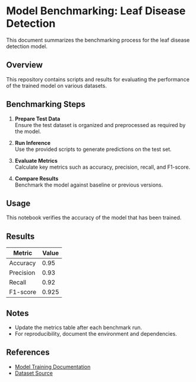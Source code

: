 # Model Benchmarking: Leaf Disease Detection

This document summarizes the benchmarking process for the leaf disease detection model.

## Overview

This repository contains scripts and results for evaluating the performance of the trained model on various datasets.

## Benchmarking Steps

1. **Prepare Test Data**  
    Ensure the test dataset is organized and preprocessed as required by the model.

2. **Run Inference**  
    Use the provided scripts to generate predictions on the test set.

3. **Evaluate Metrics**  
    Calculate key metrics such as accuracy, precision, recall, and F1-score.

4. **Compare Results**  
    Benchmark the model against baseline or previous versions.

## Usage

This notebook verifies the accuracy of the model that has been trained. 

## Results

| Metric    | Value   |
|-----------|---------|
| Accuracy  | 0.95    |
| Precision | 0.93    |
| Recall    | 0.92    |
| F1-score  | 0.925   |

## Notes

- Update the metrics table after each benchmark run.
- For reproducibility, document the environment and dependencies.

## References

- [Model Training Documentation](../README.md)
- [Dataset Source](https://www.kaggle.com/models/rishitdagli/plant-disease/tensorFlow2/plant-disease/1)
